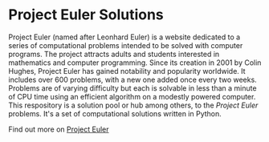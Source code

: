 # Project Euler Solutions

Project Euler (named after Leonhard Euler) is a website dedicated to a series of computational problems intended to be solved with computer programs. The project attracts adults and students interested in mathematics and computer programming. Since its creation in 2001 by Colin Hughes, Project Euler has gained notability and popularity worldwide. It includes over 600 problems, with a new one added once every two weeks. Problems are of varying difficulty but each is solvable in less than a minute of CPU time using an efficient algorithm on a modestly powered computer. 
This respository is  a solution pool or hub among others, to the *Project Euler* problems. It's a set of computational solutions written in Python.

Find out more on [Project Euler](https://projecteuler.net)

